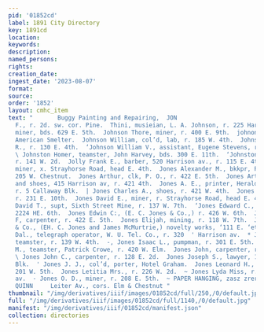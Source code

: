 ```yaml
---
pid: '01852cd'
label: 1891 City Directory
key: 1891cd
location: 
keywords: 
description: 
named_persons: 
rights: 
creation_date: 
ingest_date: '2023-08-07'
format: 
source: 
order: '1852'
layout: cmhc_item
text: "       Buggy Painting and Repairing,  JON                                        S.
  F., r. 2d. sw. cor. Pine.  Thini, musieian, L. A. Johnson, r. 225 Harrison av.  Thomas,
  miner, bds. 629 E. 5th.  Johnson Thore, miner, r. 400 E. 9th.  johnon William, feeder,
  American Smelter.  Johnson William, col’d, lab, r. 185 W. 4th.  Johnson William
  R., r. 130 E. 4th.  ‘Johnson William V., assistant, Eugene Stevens, r. 112 E. 9th.
  \ Johnston Homer, teamster, John Harvey, bds. 300 E. 11th.  ‘Johnston R. C., carpenter,
  r. 141 W. 2d.  Jolly Frank E., barber, 520 Harrison av., r. 115 E. 4th.  dolly James,
  miner, x. Strayhorse Road, head E. 4th.  Jones Alexander M., bkkpr, Pierce & Co.,
  205 W. Chestnut.  Jones Arthur, clk, P. O., r. 422 E. 5th.  Jones Arthur J., boots
  and shoes, 415 Harrison av, r. 421 4th.  Jones A. E., printer, Herald Democrat,
  r. 5 Callaway Blk.  | Jones Charles A., shoes, r. 421 W. 4th.  Jones Charles W.,
  r. 231 E. 10th.  Jones David E., miner, r. Strayhorse Road, head E. 4th.  Jones
  David T., supt, Sixth Street Mine, r. 137 W. 7th.  ‘Jones Edward C., col’d, barber,
  2224 HE. 6th.  Jones Edwin C:, (E. C. Jones & Co.,) r. 426 W. 6th.  Jones Edwin
  F, carpenter, r. 422 E. 5th.  Jones Elijah, mining, r. 118 W. 7th.  Jones E. C.
  & Co., (EH. C. Jones and James McMurtrie,) novelty works, ‘111 E. ‘eth.  Jones G.
  Dal., telegraph operator, W. U. Tel. Co., r. 320  ' Harrison av.  * Jones Ira W.,
  teamster, r. 139 W. 4th.  -, Jones Isaac L., pumpman, r. 301 E. 5th.  _ Jones Isaac
  M., teamster, Patrick Crowe, r. 420 W. Elm.  Jones John, carpenter, r. 136 E. 2d.
  \ Jones John C., carpenter, r. 128 E. 2d.  Jones Joseph S., lawyer, 17 to 19 Emmet
  Blk.  ' Jones J. J., col’d, porter, Hotel Graham.  Jones Leonard H., engineer, r.
  201 W. 5th.  Jones Letitia Mrs., r. 226 W. 2d.  ~ Jones Lyda Miss, r. 300 Harrison
  av.  - Jones O. D., miner, r. 208 E. 5th.  ~ PAPER HANGING, zasz zrerx sr. J. J,
  QUINN     Leiter Av., cors. Elm & Chestnut "
thumbnail: "/img/derivatives/iiif/images/01852cd/full/250,/0/default.jpg"
full: "/img/derivatives/iiif/images/01852cd/full/1140,/0/default.jpg"
manifest: "/img/derivatives/iiif/01852cd/manifest.json"
collection: directories
---
```

